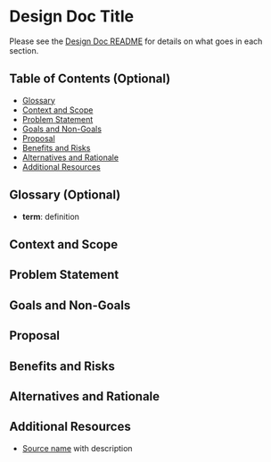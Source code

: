 # Design Doc Title
Please see the [Design Doc README](https://github.com/LibertyDSNP/meta/blob/main/DESIGN_DOCS.md) for details on what goes in each section.

## Table of Contents (Optional)
* [Glossary](#glossary)
* [Context and Scope](#context-and-scope)
* [Problem Statement](#problem-statement)
* [Goals and Non-Goals](#goals-and-non-goals)
* [Proposal](#proposal)
* [Benefits and Risks](#benefits-and-risks)
* [Alternatives and Rationale](#alternatives-and-rationale)
* [Additional Resources](#additional-resources)

## Glossary (Optional)
* **term**: definition
## Context and Scope
## Problem Statement
## Goals and Non-Goals
## Proposal
## Benefits and Risks
## Alternatives and Rationale
## Additional Resources

* [Source name](http://www...) with description
